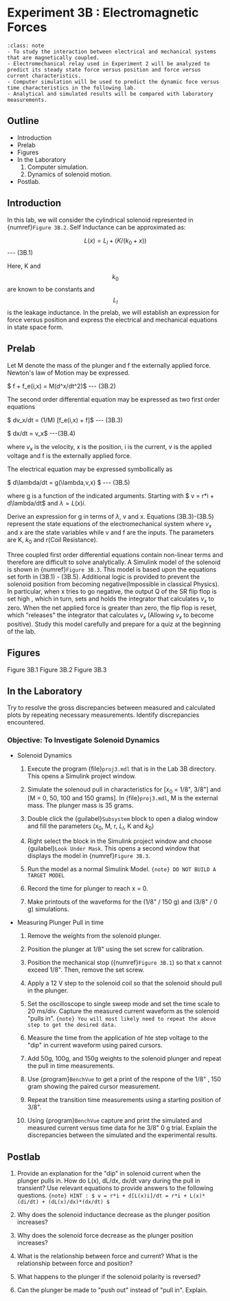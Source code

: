 # Experiment 3B : Electromagnetic Forces

```{admonition} Objective
:class: note
- To study the interaction between electrical and mechanical systems that are magnetically coupled.
- Electromechanical relay used in Experiment 2 will be analyzed to predict its steady state force versus position and force versus current characteristics.
- Computer simulation will be used to predict the dynamic foce versus time characteristics in the following lab.
- Analytical and simulated results will be compared with laboratory measurements.
```

## Outline 

- Introduction
- Prelab
- Figures
- In the Laboratory
    1. Computer simulation.
    2. Dynamics of solenoid motion.
- Postlab.

## Introduction

In this lab, we will consider  the cylindrical solenoid represented in {numref}`Figure 3B.2`.
Self Inductance can be approximated as:

$$ L(x) = L_l + (K/(k_0 + x))$$ --- (3B.1)

Here, K and $$k_0$$ are known to be constants and $$L_l$$ is the leakage inductance. In the prelab, we will establish an expression for force versus position and express the electrical and mechanical equations in state space form.


## Prelab

Let M denote the mass of the plunger and f the externally applied force.
Newton's law of Motion may be expressed.

$ f + f_e(i,x) = M(d^x/dt^2)$ --- (3B.2)

The second order differential equation may be expressed as two first order equations

$ dv_x/dt = (1/M) [f_e(i,x) + f]$ --- (3B.3)

$ dx/dt = v_x$ ---(3B.4)

where $v_x$ is the velocity, x is the position, i is the current, v is the applied voltage and f is the externally applied force. 

The electrical equation may be expressed symbollically as

$ d\lambda/dt = g(\lambda,v,x) $ --- (3B.5)

where g is a function of the indicated arguments. Starting with $ v = r*i + d\lambda/dt$ and $\lambda = L(x)i$.

Derive an expression for g in terms of $\lambda$, v and x. Equations (3B.3)-(3B.5) represent the state equations of the electromechanical system where $v_x$ and x are the state variables while v and f are the inputs. The parameters are K, $k_0$ and r(Coil Resistance).

Three coupled first order differential equations contain non-linear terms and therefore are difficult to solve analytically. A Simulink model of the solenoid is shown in {numref}`Figure 3B.3`. This model is based upon the equations set forth in (3B.1) - (3B.5). Additional logic is provided to prevent the solenoid position from becoming negative(Impossible in classical Physics). In particular, when x tries to go negative, the output Q of the SR flip flop is set high , which in turn, sets and holds the integrator that calculates $v_x$ to zero. When the net applied force is greater than zero, the flip flop is reset, which "releases" the integrator that calculates $v_x$ (Allowing $v_x$ to become positive). Study this model carefully and prepare for a quiz at the beginning of the lab.

## Figures
Figure 3B.1
Figure 3B.2
Figure 3B.3 

## In the Laboratory

Try to resolve the gross discrepancies between measured and calculated plots by repeating necessary measurements. Identify discrepancies encountered.

### Objective: To Investigate Solenoid Dynamics

- Solenoid Dynamics

    1. Execute the program {file}`proj3.mdl` that is in the Lab 3B directory. This opens a Simulink project window.

    2. Simulate the solenoud pull in characteristics for [$x_0$ = 1/8", 3/8"] and [M = 0, 50, 100 and 150 grams]. In {file}`proj3.mdl`, M is the external mass. The plunger mass is 35 grams.

    3. Double click the {guilabel}`Subsystem` block to open a dialog window and fill the parameters ($x_0$, M, r, $L_l$, K and $k_0$)

    4. Right select the block in the Simulink project window and choose {guilabel}`Look Under Mask`. This opens a second window that displays the model in {numref}`Figure 3B.3`. 

    5. Run the model as a normal Simulink Model. ```{note} DO NOT BUILD A TARGET MODEL``` 

    6. Record the time for plunger to reach x = 0. 

    7. Make printouts of the waveforms for the (1/8" / 150 g) and (3/8" / 0 g) simulations.

- Measuring Plunger Pull in time

    1. Remove the weights from the solenoid plunger. 

    2. Position the plunger at 1/8" using the set screw for calibration. 

    3. Position the mechanical stop ({numref}`Figure 3B.1`) so that x cannot exceed 1/8". Then, remove the set screw. 

    4. Apply a 12 V step to the solenoid coil so that the solenoid should pull in the plunger.

    5. Set the oscilloscope to  single sweep mode and set the time scale to 20 ms/div. Capture the measured current waveform as the solenoid "pulls in". 
    ```{note} You will most likely need to repeat the above step to get the desired data.```

    6. Measure the time from the application of hte step voltage to the "dip" in current waveform using paired cursors.

    7. Add 50g, 100g, and 150g weights to the solenoid plunger and repeat the pull in time measurements.

    8. Use {program}`BenchVue` to get a print of the respone of the 1/8" , 150 gram showing the paired cursor measurement.

    9. Repeat the transition time measurements using a starting position of 3/8".

    10. Using {program}`BenchVue` capture and print the simulated and measured current versus time data for he 3/8" 0 g trial. Explain the discrepancies between the simulated and the experimental results.


## Postlab

1. Provide an explanation for the "dip" in solenoid current when the plunger pulls in. How do L(x), dL/dx, dx/dt vary during the pull in transient? Use relevant equations to provide answers to the following questions.
```{note} HINT : $ v = r*i + d[L(x)i]/dt = r*i + L(x)*(di/dt) + (dL(x)/dx)*(dx/dt) $ ```

2. Why does the solenoid inductance decrease as the plunger position increases?

3. Why does the solenoid force decrease as the plunger position increases?

4. What is the relationship between force and current? What is the relationship between force and position?

5. What happens to the plunger if the solenoid polarity is reversed?

6. Can the plunger be made to "push out" instead of "pull in". Explain.